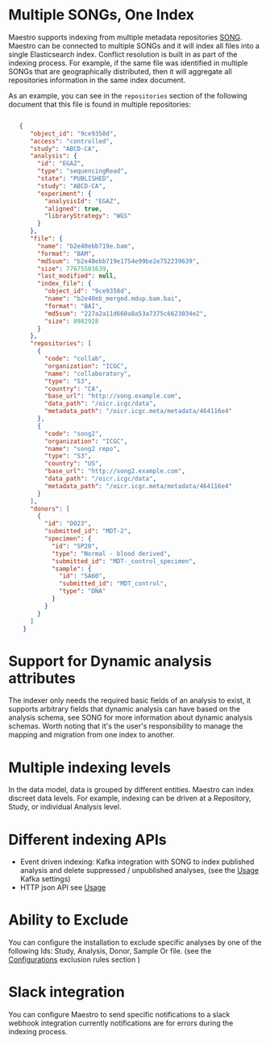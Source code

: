 #  Multiple SONGs, One Index
Maestro supports indexing from multiple metadata repositories [SONG](https://www.overture.bio/products/song).
Maestro can be connected to multiple SONGs and it will index all files into a single Elasticsearch index. 
Conflict resolution is built in as part of the indexing process. For example, if the same file was identified in multiple 
SONGs that are geographically distributed, then it will aggregate all repositories information in the same index document.

As an example, you can see in the `repositories` section of the following document that this file is found in multiple repositories: 

``` json

   {
      "object_id": "9ce9358d",
      "access": "controlled",
      "study": "ABCD-CA",
      "analysis": {
        "id": "EGAZ",
        "type": "sequencingRead",
        "state": "PUBLISHED",
        "study": "ABCD-CA",
        "experiment": {
          "analysisId": "EGAZ",
          "aligned": true,
          "libraryStrategy": "WGS"
        }
      },
      "file": {
        "name": "b2e40ebb719e.bam",
        "format": "BAM",
        "md5sum": "b2e40ebb719e1754e99be2e752239639",
        "size": 77675501639,
        "last_modified": null,
        "index_file": {
          "object_id": "9ce9358d",
          "name": "b2e40eb_merged.mdup.bam.bai",
          "format": "BAI",
          "md5sum": "227a2a11d660a8a53a7375c6623034e2",
          "size": 8982928
        }
      },
      "repositories": [
        {
          "code": "collab",
          "organization": "ICGC",
          "name": "collaboratory",
          "type": "S3",
          "country": "CA",
          "base_url": "http://song.example.com",
          "data_path": "/oicr.icgc/data",
          "metadata_path": "/oicr.icgc.meta/metadata/464116e4"
        },
        {
          "code": "song2",
          "organization": "ICGC",
          "name": "song2 repo",
          "type": "S3",
          "country": "US",
          "base_url": "http://song2.example.com",
          "data_path": "/oicr.icgc/data",
          "metadata_path": "/oicr.icgc.meta/metadata/464116e4"
        }
      ],
      "donors": [
        {
          "id": "DO23",
          "submitted_id": "MDT-2",
          "specimen": {
            "id": "SP20",
            "type": "Normal - blood derived",
            "submitted_id": "MDT-_control_specimen",
            "sample": {
              "id": "SA60",
              "submitted_id": "MDT_control",
              "type": "DNA"
            }
          }
        }
      ]
    }

```
# Support for Dynamic analysis attributes
The indexer only needs the required basic fields of an analysis to exist, it supports arbitrary fields that dynamic 
analysis can have based on the analysis schema, see SONG for more information about dynamic analysis schemas.
Worth noting that it's the user's responsibility to manage the mapping and migration from one index to another.

# Multiple indexing levels 
In the data model, data is grouped by different entities.  Maestro can index discreet data levels. For example, indexing can be driven at a Repository, Study, or individual Analysis level. 

# Different indexing APIs
- Event driven indexing: Kafka integration with SONG to index published analysis and delete suppressed / unpublished analyses, (see the [Usage](usage.md#kafka-topics) Kafka settings)
- HTTP json API see [Usage](usage.md#http-api)

# Ability to Exclude
You can configure the installation to exclude specific analyses by one of the following Ids: Study, Analysis, Donor, Sample Or file. (see the [Configurations](setup.md#configurations) exclusion rules section )

# Slack integration
You can configure Maestro to send specific notifications to a slack webhook integration 
currently notifications are for errors during the indexing process. 

